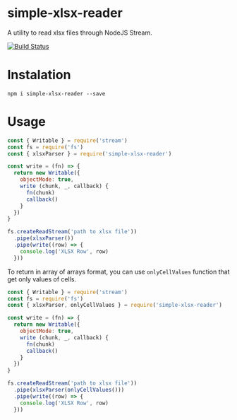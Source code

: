 
# simple-xlsx-reader
A utility to read xlsx files through NodeJS Stream.

[![Build Status](https://travis-ci.org/tarcisiojr/simple-xlsx-reader.svg?branch=master)](https://travis-ci.org/tarcisiojr/simple-xlsx-reader)

# Instalation

```
npm i simple-xlsx-reader --save
```

# Usage

```javascript
const { Writable } = require('stream')
const fs = require('fs')
const { xlsxParser } = require('simple-xlsx-reader')

const write = (fn) => {
  return new Writable({
    objectMode: true,
    write (chunk, _, callback) {
      fn(chunk)
      callback()
    }
  })
}

fs.createReadStream('path to xlsx file'))
  .pipe(xlsxParser())
  .pipe(write((row) => {
    console.log('XLSX Row', row)
  }))
```

To return in array of arrays format, you can use `onlyCellValues` function that get only values of cells.

```javascript
const { Writable } = require('stream')
const fs = require('fs')
const { xlsxParser, onlyCellValues } = require('simple-xlsx-reader')

const write = (fn) => {
  return new Writable({
    objectMode: true,
    write (chunk, _, callback) {
      fn(chunk)
      callback()
    }
  })
}

fs.createReadStream('path to xlsx file'))
  .pipe(xlsxParser(onlyCellValues()))
  .pipe(write((row) => {
    console.log('XLSX Row', row)
  }))
```